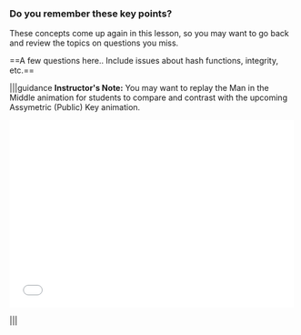 
### Do you remember these key points? 
These concepts come up again in this lesson, so you may want to go back and review the topics on questions you miss.


==A few questions here..  Include issues about hash functions, integrity, etc.==


|||guidance
**Instructor's Note:**
You may want to replay the Man in the Middle animation for students to compare and contrast with the upcoming Assymetric (Public) Key animation.  

<div>
  <iframe src="//player.vimeo.com/video/222887049" width="500" height="330" frameborder="0" webkitallowfullscreen mozallowfullscreen allowfullscreen></iframe>
</div>

|||
